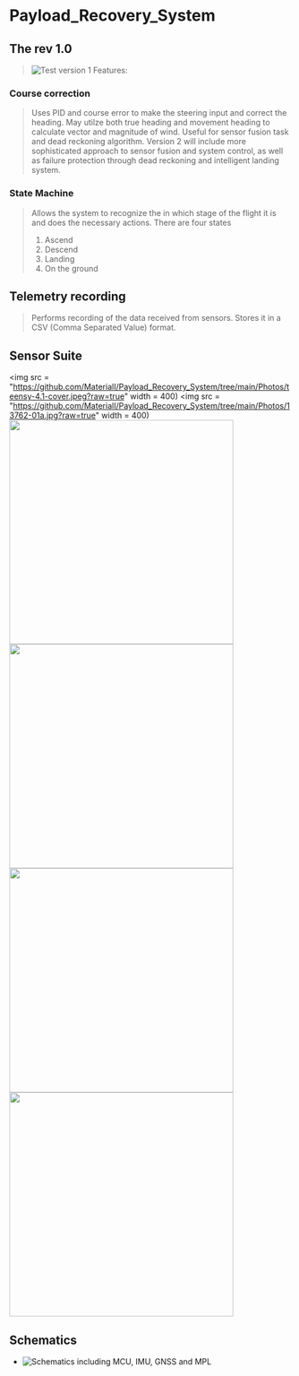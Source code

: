 # Payload_Recovery_System
## The rev 1.0  
> ![Test version 1](https://github.com/MaterialI/Payload_Recovery_System/blob/main/Versions/Test%201.0/deploy/sketch_jan2a/sketch_jan2a.ino)
Features: 
### Course correction 
> Uses PID and course error to make the steering input and correct the heading. May utilze both true heading and movement heading to calculate vector and magnitude of wind. Useful for sensor fusion task and dead reckoning algorithm.
> Version 2 will include more sophisticated approach to sensor fusion and system control, as well as failure protection through dead reckoning and intelligent landing system.
### State Machine 
> Allows the system to recognize the in which stage of the flight it is and does the necessary actions.
> There are four states <ol>  <li> Ascend </li> <li>Descend </li> <li>Landing </li> <li>On the ground </li> </ol>
## Telemetry recording 
> Performs recording of the data received from sensors. Stores it in a CSV (Comma Separated Value) format.

## Sensor Suite
<img src = "https://github.com/MaterialI/Payload_Recovery_System/tree/main/Photos/teensy-4.1-cover.jpeg?raw=true" width = 400)
<img src = "https://github.com/MaterialI/Payload_Recovery_System/tree/main/Photos/13762-01a.jpg?raw=true" width = 400)
<img src="https://github.com/MaterialI/Payload_Recovery_System/tree/main/Photos/1893-02.jpg?raw=true" width="400">
<img src="https://github.com/MaterialI/Payload_Recovery_System/tree/main/Photos/900-00360_SPL.jpg?raw=true" width="400">
<img src="https://github.com/MaterialI/Payload_Recovery_System/tree/main/Photos/ADFGP.50A.07.0100C_01-1000x1000.png?raw=true" width="400">
<img src="https://github.com/MaterialI/Payload_Recovery_System/tree/main/Photos/gps-15005_SPL.jpg?raw=true" width="400">


## Schematics
- ![Schematics including MCU, IMU, GNSS and MPL](https://github.com/MaterialI/Payload_Recovery_System/tree/main/Photos/image.png?raw=true)

